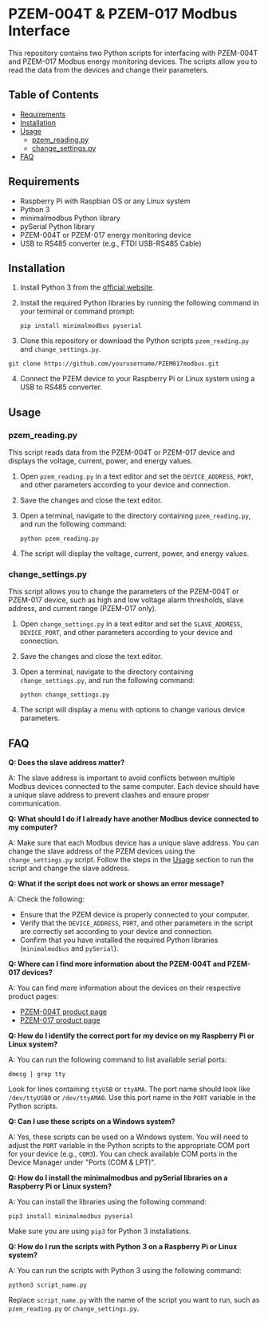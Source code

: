 # PZEM-004T & PZEM-017 Modbus Interface

This repository contains two Python scripts for interfacing with PZEM-004T and PZEM-017 Modbus energy monitoring devices. The scripts allow you to read the data from the devices and change their parameters.

## Table of Contents

- [Requirements](#requirements)
- [Installation](#installation)
- [Usage](#usage)
  - [pzem_reading.py](#pzem_readingpy)
  - [change_settings.py](#change_settingspy)
- [FAQ](#faq)

## Requirements

- Raspberry Pi with Raspbian OS or any Linux system
- Python 3
- minimalmodbus Python library
- pySerial Python library
- PZEM-004T or PZEM-017 energy monitoring device
- USB to RS485 converter (e.g., FTDI USB-RS485 Cable)

## Installation

1. Install Python 3 from the [official website](https://www.python.org/downloads/).

2. Install the required Python libraries by running the following command in your terminal or command prompt:

   ```
   pip install minimalmodbus pyserial
   ```

3. Clone this repository or download the Python scripts `pzem_reading.py` and `change_settings.py`.

```
git clone https://github.com/yourusername/PZEM017modbus.git
```

4. Connect the PZEM device to your Raspberry Pi or Linux system using a USB to RS485 converter.

## Usage

### pzem_reading.py

This script reads data from the PZEM-004T or PZEM-017 device and displays the voltage, current, power, and energy values.

1. Open `pzem_reading.py` in a text editor and set the `DEVICE_ADDRESS`, `PORT`, and other parameters according to your device and connection.

2. Save the changes and close the text editor.

3. Open a terminal, navigate to the directory containing `pzem_reading.py`, and run the following command:

   ```
   python pzem_reading.py
   ```

4. The script will display the voltage, current, power, and energy values.

### change_settings.py

This script allows you to change the parameters of the PZEM-004T or PZEM-017 device, such as high and low voltage alarm thresholds, slave address, and current range (PZEM-017 only).

1. Open `change_settings.py` in a text editor and set the `SLAVE_ADDRESS`, `DEVICE_PORT`, and other parameters according to your device and connection.

2. Save the changes and close the text editor.

3. Open a terminal, navigate to the directory containing `change_settings.py`, and run the following command:

   ```
   python change_settings.py
   ```

4. The script will display a menu with options to change various device parameters.

## FAQ

**Q: Does the slave address matter?**

A: The slave address is important to avoid conflicts between multiple Modbus devices connected to the same computer. Each device should have a unique slave address to prevent clashes and ensure proper communication.

**Q: What should I do if I already have another Modbus device connected to my computer?**

A: Make sure that each Modbus device has a unique slave address. You can change the slave address of the PZEM devices using the `change_settings.py` script. Follow the steps in the [Usage](#usage) section to run the script and change the slave address.

**Q: What if the script does not work or shows an error message?**

A: Check the following:

- Ensure that the PZEM device is properly connected to your computer.
- Verify that the `DEVICE_ADDRESS`, `PORT`, and other parameters in the script are correctly set according to your device and connection.
- Confirm that you have installed the required Python libraries (`minimalmodbus` and `pySerial`).

**Q: Where can I find more information about the PZEM-004T and PZEM-017 devices?**

A: You can find more information about the devices on their respective product pages:

- [PZEM-004T product page](https://innovatorsguru.com/pzem-004t-v3/)
- [PZEM-017 product page](https://www.aliexpress.com/item/32802798782.html)

**Q: How do I identify the correct port for my device on my Raspberry Pi or Linux system?**

A: You can run the following command to list available serial ports:

```
dmesg | grep tty
```

Look for lines containing `ttyUSB` or `ttyAMA`. The port name should look like `/dev/ttyUSB0` or `/dev/ttyAMA0`. Use this port name in the `PORT` variable in the Python scripts.

**Q: Can I use these scripts on a Windows system?**

A: Yes, these scripts can be used on a Windows system. You will need to adjust the `PORT` variable in the Python scripts to the appropriate COM port for your device (e.g., `COM3`). You can check available COM ports in the Device Manager under "Ports (COM & LPT)".

**Q: How do I install the minimalmodbus and pySerial libraries on a Raspberry Pi or Linux system?**

A: You can install the libraries using the following command:

```
pip3 install minimalmodbus pyserial
```

Make sure you are using `pip3` for Python 3 installations.

**Q: How do I run the scripts with Python 3 on a Raspberry Pi or Linux system?**

A: You can run the scripts with Python 3 using the following command:

```
python3 script_name.py
```

Replace `script_name.py` with the name of the script you want to run, such as `pzem_reading.py` or `change_settings.py`.